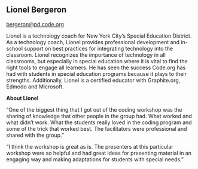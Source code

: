 ## Lionel Bergeron

[bergeron@pd.code.org](mailto:bergeron@pd.code.org)

Lionel is a technology coach for New York City’s Special Education District. As a technology coach, Lionel provides professional development and in-school support on best practices for integrating technology into the classroom. Lionel recognizes the importance of technology in all classrooms, but especially in special education where it is vital to find the right tools to engage all learners. He has seen the success Code.org has had with students in special education programs because it plays to their strengths. Additionally, Lionel is a certified educator with Graphite.org, Edmodo and Microsoft.

**About Lionel**

“One of the biggest thing that I got out of the coding workshop was the sharing of knowledge that other people in the group had. What worked and what didn’t work. What the students really loved in the coding program and some of the trick that worked best. The facilitators were professional and shared with the group.”

“I think the workshop is great as is. The presenters at this particular workshop were so helpful and had great ideas for presenting material in an engaging way and making adaptations for students with special needs.”

